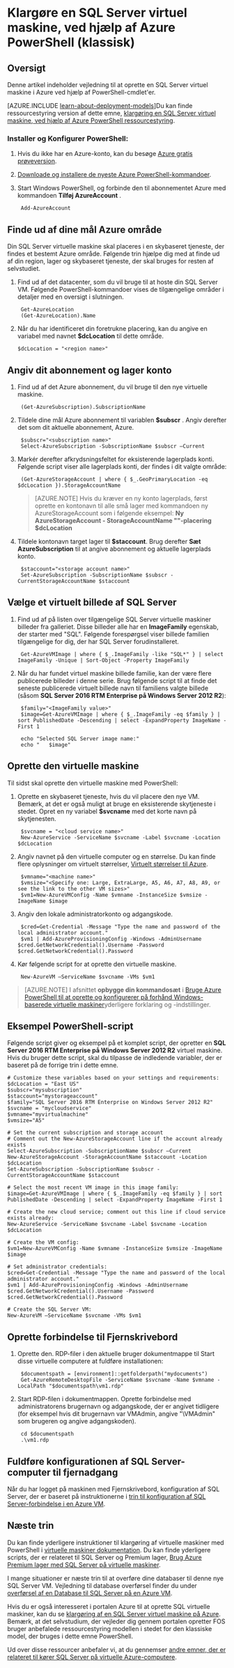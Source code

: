 <properties
    pageTitle="Oprette en SQL Server virtuel maskine i Azure PowerShell (klassisk) | Microsoft Azure"
    description="Indeholder trin og PowerShell-scripts til at oprette en Azure VM med SQL Server virtuelt galleriet billeder. Dette emne bruges tilstanden Klassisk installation."
    services="virtual-machines-windows"
    documentationCenter="na"
    authors="rothja"
    manager="jhubbard"
    editor=""
    tags="azure-service-management" />
<tags
    ms.service="virtual-machines-windows"
    ms.devlang="na"
    ms.topic="article"
    ms.tgt_pltfrm="vm-windows-sql-server"
    ms.workload="infrastructure-services"
    ms.date="10/07/2016"
    ms.author="jroth" />

# <a name="provision-a-sql-server-virtual-machine-using-azure-powershell-classic"></a>Klargøre en SQL Server virtuel maskine, ved hjælp af Azure PowerShell (klassisk)

## <a name="overview"></a>Oversigt

Denne artikel indeholder vejledning til at oprette en SQL Server virtuel maskine i Azure ved hjælp af PowerShell-cmdlet'er.

[AZURE.INCLUDE [learn-about-deployment-models](../../includes/learn-about-deployment-models-classic-include.md)]Du kan finde ressourcestyring version af dette emne, [klargøring en SQL Server virtuel maskine, ved hjælp af Azure PowerShell ressourcestyring](virtual-machines-windows-ps-sql-create.md).

### <a name="install-and-configure-powershell"></a>Installer og Konfigurer PowerShell:

1. Hvis du ikke har en Azure-konto, kan du besøge [Azure gratis prøveversion](https://azure.microsoft.com/pricing/free-trial/).

2. [Downloade og installere de nyeste Azure PowerShell-kommandoer](../powershell-install-configure.md).

3. Start Windows PowerShell, og forbinde den til abonnementet Azure med kommandoen **Tilføj AzureAccount** .

        Add-AzureAccount

## <a name="determine-your-target-azure-region"></a>Finde ud af dine mål Azure område

Din SQL Server virtuelle maskine skal placeres i en skybaseret tjeneste, der findes et bestemt Azure område. Følgende trin hjælpe dig med at finde ud af din region, lager og skybaseret tjeneste, der skal bruges for resten af selvstudiet.

1. Find ud af det datacenter, som du vil bruge til at hoste din SQL Server VM. Følgende PowerShell-kommandoer vises de tilgængelige områder i detaljer med en oversigt i slutningen.

        Get-AzureLocation
        (Get-AzureLocation).Name

2.  Når du har identificeret din foretrukne placering, kan du angive en variabel med navnet **$dcLocation** til dette område.

        $dcLocation = "<region name>"

## <a name="set-your-subscription-and-storage-account"></a>Angiv dit abonnement og lager konto

1. Find ud af det Azure abonnement, du vil bruge til den nye virtuelle maskine.

        (Get-AzureSubscription).SubscriptionName

1. Tildele dine mål Azure abonnement til variablen **$subscr** . Angiv derefter det som dit aktuelle abonnement, Azure.

        $subscr="<subscription name>"
        Select-AzureSubscription -SubscriptionName $subscr –Current

1. Markér derefter afkrydsningsfeltet for eksisterende lagerplads konti. Følgende script viser alle lagerplads konti, der findes i dit valgte område:

        (Get-AzureStorageAccount | where { $_.GeoPrimaryLocation -eq $dcLocation }).StorageAccountName

    >[AZURE.NOTE] Hvis du kræver en ny konto lagerplads, først oprette en kontonavn til alle små lager med kommandoen ny AzureStorageAccount som i følgende eksempel: **Ny AzureStorageAccount - StorageAccountName "<storage account name>"-placering $dcLocation**

1. Tildele kontonavn target lager til **$staccount**. Brug derefter **Sæt AzureSubscription** til at angive abonnement og aktuelle lagerplads konto.

        $staccount="<storage account name>"
        Set-AzureSubscription -SubscriptionName $subscr -CurrentStorageAccountName $staccount

## <a name="select-a-sql-server-virtual-machine-image"></a>Vælge et virtuelt billede af SQL Server

1. Find ud af på listen over tilgængelige SQL Server virtuelle maskiner billeder fra galleriet. Disse billeder alle har en **ImageFamily** egenskab, der starter med "SQL". Følgende forespørgsel viser billede familien tilgængelige for dig, der har SQL Server forudinstalleret.

        Get-AzureVMImage | where { $_.ImageFamily -like "SQL*" } | select ImageFamily -Unique | Sort-Object -Property ImageFamily

1. Når du har fundet virtuel maskine billede familie, kan der være flere publicerede billeder i denne serie. Brug følgende script til at finde det seneste publicerede virtuelt billede navn til familiens valgte billede (såsom **SQL Server 2016 RTM Enterprise på Windows Server 2012 R2**):

        $family="<ImageFamily value>"
        $image=Get-AzureVMImage | where { $_.ImageFamily -eq $family } | sort PublishedDate -Descending | select -ExpandProperty ImageName -First 1

        echo "Selected SQL Server image name:"
        echo "   $image"

## <a name="create-the-virtual-machine"></a>Oprette den virtuelle maskine

Til sidst skal oprette den virtuelle maskine med PowerShell:

1. Oprette en skybaseret tjeneste, hvis du vil placere den nye VM. Bemærk, at det er også muligt at bruge en eksisterende skytjeneste i stedet. Opret en ny variabel **$svcname** med det korte navn på skytjenesten.

        $svcname = "<cloud service name>"
        New-AzureService -ServiceName $svcname -Label $svcname -Location $dcLocation

2. Angiv navnet på den virtuelle computer og en størrelse. Du kan finde flere oplysninger om virtuelt størrelser, [Virtuelt størrelser til Azure](virtual-machines-windows-sizes.md).

        $vmname="<machine name>"
        $vmsize="<Specify one: Large, ExtraLarge, A5, A6, A7, A8, A9, or see the link to the other VM sizes>"
        $vm1=New-AzureVMConfig -Name $vmname -InstanceSize $vmsize -ImageName $image

3. Angiv den lokale administratorkonto og adgangskode.

        $cred=Get-Credential -Message "Type the name and password of the local administrator account."
        $vm1 | Add-AzureProvisioningConfig -Windows -AdminUsername $cred.GetNetworkCredential().Username -Password $cred.GetNetworkCredential().Password

4. Kør følgende script for at oprette den virtuelle maskine.

        New-AzureVM –ServiceName $svcname -VMs $vm1

>[AZURE.NOTE] I afsnittet **opbygge din kommandosæt** i [Bruge Azure PowerShell til at oprette og konfigurerer på forhånd Windows-baserede virtuelle maskiner](virtual-machines-windows-classic-create-powershell.md)yderligere forklaring og -indstillinger.

## <a name="example-powershell-script"></a>Eksempel PowerShell-script

Følgende script giver og eksempel på et komplet script, der opretter en **SQL Server 2016 RTM Enterprise på Windows Server 2012 R2** virtuel maskine. Hvis du bruger dette script, skal du tilpasse de indledende variabler, der er baseret på de forrige trin i dette emne.

    # Customize these variables based on your settings and requirements:
    $dcLocation = "East US"
    $subscr="mysubscription"
    $staccount="mystorageaccount"
    $family="SQL Server 2016 RTM Enterprise on Windows Server 2012 R2"
    $svcname = "mycloudservice"
    $vmname="myvirtualmachine"
    $vmsize="A5"

    # Set the current subscription and storage account
    # Comment out the New-AzureStorageAccount line if the account already exists
    Select-AzureSubscription -SubscriptionName $subscr –Current
    New-AzureStorageAccount -StorageAccountName $staccount -Location $dcLocation
    Set-AzureSubscription -SubscriptionName $subscr -CurrentStorageAccountName $staccount

    # Select the most recent VM image in this image family:
    $image=Get-AzureVMImage | where { $_.ImageFamily -eq $family } | sort PublishedDate -Descending | select -ExpandProperty ImageName -First 1

    # Create the new cloud service; comment out this line if cloud service exists already:
    New-AzureService -ServiceName $svcname -Label $svcname -Location $dcLocation

    # Create the VM config:
    $vm1=New-AzureVMConfig -Name $vmname -InstanceSize $vmsize -ImageName $image

    # Set administrator credentials:
    $cred=Get-Credential -Message "Type the name and password of the local administrator account."
    $vm1 | Add-AzureProvisioningConfig -Windows -AdminUsername $cred.GetNetworkCredential().Username -Password $cred.GetNetworkCredential().Password

    # Create the SQL Server VM:
    New-AzureVM –ServiceName $svcname -VMs $vm1


## <a name="connect-with-remote-desktop"></a>Oprette forbindelse til Fjernskrivebord

1. Oprette den. RDP-filer i den aktuelle bruger dokumentmappe til Start disse virtuelle computere at fuldføre installationen:

        $documentspath = [environment]::getfolderpath("mydocuments")
        Get-AzureRemoteDesktopFile -ServiceName $svcname -Name $vmname -LocalPath "$documentspath\vm1.rdp"

1. Start RDP-filen i dokumentmappen. Oprette forbindelse med administratorens brugernavn og adgangskode, der er angivet tidligere (for eksempel hvis dit brugernavn var VMAdmin, angive "\VMAdmin" som brugeren og angive adgangskoden).

        cd $documentspath
        .\vm1.rdp

## <a name="complete-the-configuration-of-the-sql-server-machine-for-remote-access"></a>Fuldføre konfigurationen af SQL Server-computer til fjernadgang

Når du har logget på maskinen med Fjernskrivebord, konfiguration af SQL Server, der er baseret på instruktionerne i [trin til konfiguration af SQL Server-forbindelse i en Azure VM](virtual-machines-windows-classic-sql-connect.md#steps-for-configuring-sql-server-connectivity-in-an-azure-vm).

## <a name="next-steps"></a>Næste trin

Du kan finde yderligere instruktioner til klargøring af virtuelle maskiner med PowerShell i [virtuelle maskiner dokumentation](virtual-machines-windows-classic-create-powershell.md). Du kan finde yderligere scripts, der er relateret til SQL Server og Premium lager, [Brug Azure Premium lager med SQL Server på virtuelle maskiner](virtual-machines-windows-classic-sql-server-premium-storage.md).

I mange situationer er næste trin til at overføre dine databaser til denne nye SQL Server VM. Vejledning til database overførsel finder du under [overførsel af en Database til SQL Server på en Azure VM](virtual-machines-windows-migrate-sql.md).

Hvis du er også interesseret i portalen Azure til at oprette SQL virtuelle maskiner, kan du se [klargøring af en SQL Server virtuel maskine på Azure](virtual-machines-windows-portal-sql-server-provision.md). Bemærk, at det selvstudium, der vejleder dig gennem portalen opretter FOS bruger anbefalede ressourcestyring modellen i stedet for den klassiske model, der bruges i dette emne PowerShell.

Ud over disse ressourcer anbefaler vi, at du gennemser [andre emner, der er relateret til kører SQL Server på virtuelle Azure-computere](virtual-machines-windows-sql-server-iaas-overview.md).
